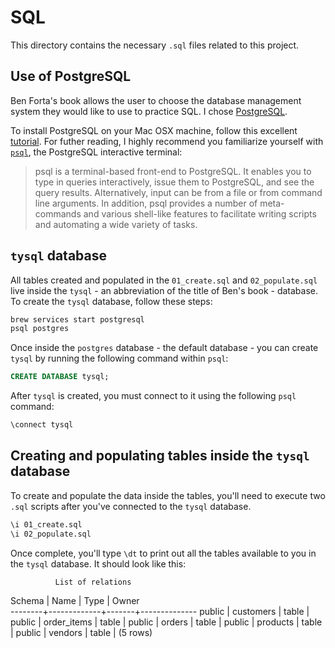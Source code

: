 # SQL

This directory contains the necessary `.sql` files related to this project.

## Use of PostgreSQL

Ben Forta's book allows the user to choose the database management system they would like to use to practice SQL. I chose [PostgreSQL](https://www.postgresql.org/about/).

To install PostgreSQL on your Mac OSX machine, follow this excellent [tutorial](https://medium.com/@viviennediegoencarnacion/getting-started-with-postgresql-on-mac-e6a5f48ee399). For futher reading, I highly recommend you familiarize yourself with [`psql`](https://www.postgresql.org/docs/11/app-psql.html), the PostgreSQL interactive terminal:

> psql is a terminal-based front-end to PostgreSQL. It enables you to type in queries interactively, issue them to PostgreSQL, and see the query results. Alternatively, input can be from a file or from command line arguments. In addition, psql provides a number of meta-commands and various shell-like features to facilitate writing scripts and automating a wide variety of tasks.

## `tysql` database

All tables created and populated in the `01_create.sql` and `02_populate.sql` live inside the `tysql` - an abbreviation of the title of Ben's book - database. To create the `tysql` database, follow these steps:

```bash
brew services start postgresql
psql postgres
```

Once inside the `postgres` database - the default database - you can create `tysql` by running the following command within `psql`:

```sql
CREATE DATABASE tysql;
```

After `tysql` is created, you must connect to it using the following `psql` command:


```bash
\connect tysql
```

## Creating and populating tables inside the `tysql` database

To create and populate the data inside the tables, you'll need to execute two `.sql` scripts after you've connected to the `tysql` database.

```bash
\i 01_create.sql
\i 02_populate.sql
```

Once complete, you'll type `\dt` to print out all the tables available to you in the `tysql` database. It should look like this:

              List of relations
 Schema |    Name     | Type  |    Owner     
--------+-------------+-------+--------------
 public | customers   | table | <username>
 public | order_items | table | <username>
 public | orders      | table | <username>
 public | products    | table | <username>
 public | vendors     | table | <username>
(5 rows)

